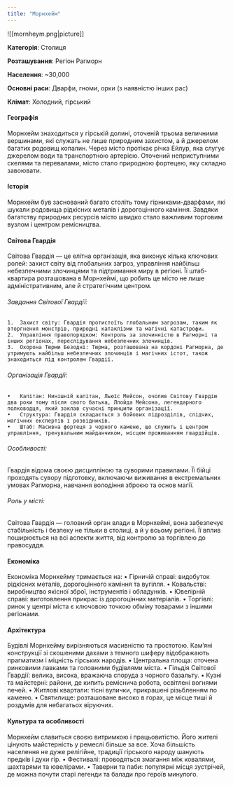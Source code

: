 ```yaml
---
title: "Морнхейм"
---
```

![[mornheym.png|picture]]

**Категорія**: Столиця

**Розташування**: Регіон Рагморн

**Населення**: ~30,000

**Основні раси**: Дварфи, гноми, орки (з наявністю інших рас)

**Клімат**: Холодний, гірський

#### Географія

Морнхейм знаходиться у гірській долині, оточеній трьома величними вершинами, які служать не лише природним захистом, а й джерелом багатих родовищ копалин. Через місто протікає річка Ейлур, яка слугує джерелом води та транспортною артерією. Оточений неприступними скелями та перевалами, місто стало природною фортецею, яку складно завоювати.

#### Історія

Морнхейм був заснований багато століть тому гірниками-дварфами, які шукали родовища рідкісних металів і дорогоцінного каміння. Завдяки багатству природних ресурсів місто швидко стало важливим торговим вузлом і центром ремісництва.

#### Світова Гвардія

Світова Гвардія — це елітна організація, яка виконує кілька ключових ролей: захист світу від глобальних загроз, управління найбільш небезпечними злочинцями та підтримання миру в регіоні. Її штаб-квартира розташована в Морнхеймі, що робить це місто не лише адміністративним, але й стратегічним центром.

###### Завдання Світової Гвардії:

	1.	Захист світу: Гвардія протистоїть глобальним загрозам, таким як вторгнення монстрів, природні катаклізми та магічні катастрофи.
	2.	Управління правопорядком: Контроль за злочинністю в Рагморні та інших регіонах, переслідування небезпечних злочинців.
	3.	Охорона Тюрми Безодні: Тюрма, розташована на кордоні Рагморна, де утримують найбільш небезпечних злочинців і магічних істот, також знаходиться під контролем Гвардії.

###### Організація Гвардії:

	•	Капітан: Нинішній капітан, Льюїс Мейсон, очолив Світову Гвардію два роки тому після свого батька, Ллойда Мейсона, легендарного полководця, який заклав сучасні принципи організації.
	•	Структура: Гвардія складається з бойових підрозділів, слідчих, магічних експертів і розвідників.
	•	Штаб: Масивна фортеця з чорного каменю, що служить і центром управління, тренувальним майданчиком, місцем проживанням гвардійців.

###### Особливості:

Гвардія відома своєю дисципліною та суворими правилами. Її бійці проходять сувору підготовку, включаючи виживання в екстремальних умовах Рагморна, навчання володіння зброєю та основ магії.

###### Роль у місті:

Світова Гвардія — головний орган влади в Морнхеймі, вона забезпечує стабільність і безпеку не тільки в столиці, а й у всьому регіоні. Її вплив поширюється на всі аспекти життя, від контролю за торгівлею до правосуддя.

#### Економіка

Економіка Морнхейму тримається на:
	•	Гірничій справі: видобуток рідкісних металів, дорогоцінного каміння та вугілля.
	•	Ковальстві: виробництво якісної зброї, інструментів і обладунків.
	•	Ювелірній справі: виготовлення прикрас із дорогоцінних матеріалів.
	•	Торгівлі: ринок у центрі міста є ключовою точкою обміну товарами з іншими регіонами.

#### Архітектура

Будівлі Морнхейму вирізняються масивністю та простотою. Кам’яні конструкції зі скошеними дахами з темного шиферу відображають прагматизм і міцність гірських народів.
	•	Центральна площа: оточена ринковими лавками та головними будівлями міста.
	•	Гільдія Світової Гвардії: велика, висока, вражаюча споруда з чорного базальту.
	•	Кузні та майстерні: райони, де кипить реміснича робота, освітлені вогнями печей.
	•	Житлові квартали: тісні вулички, прикрашені різьбленням по каменю.
	•	Святилище: розташоване високо в горах, це місце тиші й роздумів для небагатьох віруючих.

#### Культура та особливості

Морнхейм славиться своєю витримкою і працьовитістю. Його жителі цінують майстерність у ремеслі більше за все. Хоча більшість населення не дуже релігійне, традиції гірського народу шанують предків і духи гір.
	•	Фестивалі: проводяться змагання між ковалями, шахтарями та ювелірами.
	•	Таверни та паби: популярні місця зустрічей, де можна почути старі легенди та балади про героїв минулого.
